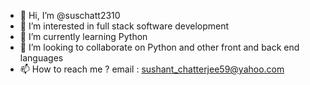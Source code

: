- 👋 Hi, I’m @suschatt2310
- 👀 I’m interested in full stack software development 
- 🌱 I’m currently learning Python
- 💞️ I’m looking to collaborate on Python and other front and back end languages
- 📫 How to reach me ? email : sushant_chatterjee59@yahoo.com

<!---
suschatt2310/suschatt2310 is a ✨ special ✨ repository because its `README.md` (this file) appears on your GitHub profile.
You can click the Preview link to take a look at your changes.
--->
